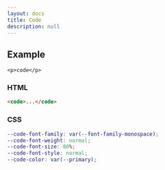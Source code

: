 ```yaml
---
layout: docs
title: Code
description: null
---
```


## Example

`<p>code</p>`

### HTML

```html
<code>...</code>
```

### CSS

```scss
--code-font-family: var(--font-family-monospace);
--code-font-weight: normal;
--code-font-size: 80%;
--code-font-style: normal;
--code-color: var(--primary);
```
